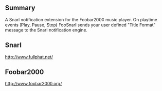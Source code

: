 ## Summary
A Snarl notification extension for the Foobar2000 music player. On playtime events (Play, Pause, Stop) FooSnarl sends your user defined "Title Format" message to the Snarl notification engine.

## Snarl
http://www.fullphat.net/

## Foobar2000
http://www.foobar2000.org/